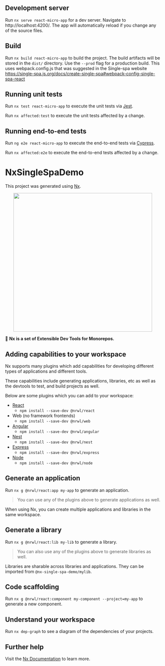 ## Development server

Run `nx serve react-micro-app` for a dev server. Navigate to http://localhost:4200/. The app will automatically reload if you change any of the source files.

## Build

Run `nx build react-micro-app` to build the project. The build artifacts will be stored in the `dist/` directory. Use the `--prod` flag for a production build.
This uses webpack.config.js that was suggested in the Single-spa website https://single-spa.js.org/docs/create-single-spa#webpack-config-single-spa-react

## Running unit tests

Run `nx test react-micro-app` to execute the unit tests via [Jest](https://jestjs.io).

Run `nx affected:test` to execute the unit tests affected by a change.

## Running end-to-end tests

Run `ng e2e react-micro-app` to execute the end-to-end tests via [Cypress](https://www.cypress.io).

Run `nx affected:e2e` to execute the end-to-end tests affected by a change.


# NxSingleSpaDemo

This project was generated using [Nx](https://nx.dev).

<p align="center"><img src="https://raw.githubusercontent.com/nrwl/nx/master/nx-logo.png" width="450"></p>

🔎 **Nx is a set of Extensible Dev Tools for Monorepos.**

## Adding capabilities to your workspace

Nx supports many plugins which add capabilities for developing different types of applications and different tools.

These capabilities include generating applications, libraries, etc as well as the devtools to test, and build projects as well.

Below are some plugins which you can add to your workspace:

- [React](https://reactjs.org)
  - `npm install --save-dev @nrwl/react`
- Web (no framework frontends)
  - `npm install --save-dev @nrwl/web`
- [Angular](https://angular.io)
  - `npm install --save-dev @nrwl/angular`
- [Nest](https://nestjs.com)
  - `npm install --save-dev @nrwl/nest`
- [Express](https://expressjs.com)
  - `npm install --save-dev @nrwl/express`
- [Node](https://nodejs.org)
  - `npm install --save-dev @nrwl/node`

## Generate an application

Run `nx g @nrwl/react:app my-app` to generate an application.

> You can use any of the plugins above to generate applications as well.

When using Nx, you can create multiple applications and libraries in the same workspace.

## Generate a library

Run `nx g @nrwl/react:lib my-lib` to generate a library.

> You can also use any of the plugins above to generate libraries as well.

Libraries are sharable across libraries and applications. They can be imported from `@nx-single-spa-demo/mylib`.


## Code scaffolding

Run `nx g @nrwl/react:component my-component --project=my-app` to generate a new component.


## Understand your workspace

Run `nx dep-graph` to see a diagram of the dependencies of your projects.

## Further help

Visit the [Nx Documentation](https://nx.dev) to learn more.
